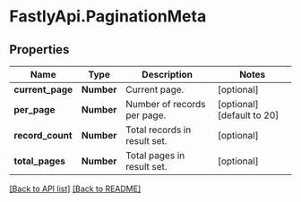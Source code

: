 # FastlyApi.PaginationMeta

## Properties

Name | Type | Description | Notes
------------ | ------------- | ------------- | -------------
**current_page** | **Number** | Current page. | [optional] 
**per_page** | **Number** | Number of records per page. | [optional] [default to 20]
**record_count** | **Number** | Total records in result set. | [optional] 
**total_pages** | **Number** | Total pages in result set. | [optional] 



[[Back to API list]](../../README.md#endpoints) [[Back to README]](../../README.md)
